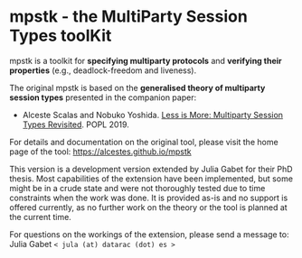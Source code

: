 # mpstk - the MultiParty Session Types toolKit

mpstk is a toolkit for **specifying multiparty protocols** and
**verifying their properties** (e.g., deadlock-freedom and liveness).

The original mpstk is based on the **generalised theory of multiparty session
types** presented in the companion paper:

*  Alceste Scalas and Nobuko Yoshida.
   [Less is More: Multiparty Session Types Revisited](https://doi.org/10.1145/3290343).
   POPL 2019.

For details and documentation on the original tool, please visit the home page of the tool:
<https://alcestes.github.io/mpstk>

This version is a development version extended by Julia Gabet for their PhD thesis. 
Most capabilities of the extension have been implemented, but some might be in a 
crude state and were not thoroughly tested due to time constraints when the work 
was done. It is provided as-is and no support is offered currently, as no further 
work on the theory or the tool is planned at the current time. 

For questions on the workings of the extension, please send a message to: 
Julia Gabet `< jula (at) datarac (dot) es >`
